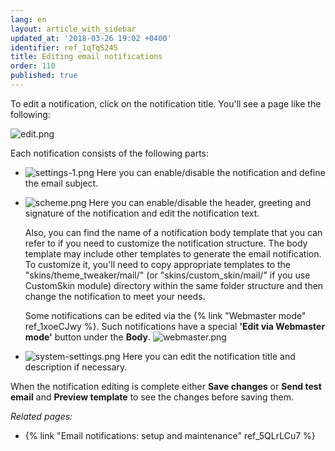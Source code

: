```yaml
---
lang: en
layout: article_with_sidebar
updated_at: '2018-03-26 19:02 +0400'
identifier: ref_1qTqS245
title: Editing email notifications
order: 110
published: true
---
```

To edit a notification, click on the notification title. You'll see a page like the following:

![edit.png]({{site.baseurl}}/attachments/ref_5QLrLCu7/edit.png)

Each notification consists of the following parts:
* ![settings-1.png]({{site.baseurl}}/attachments/ref_5QLrLCu7/settings-1.png)
  Here you can enable/disable the notification and define the email subject. 

* ![scheme.png]({{site.baseurl}}/attachments/ref_5QLrLCu7/scheme.png)
  Here you can enable/disable the header, greeting and signature of the notification and edit the notification text. 
  
  Also, you can find the name of a notification body template that you can refer to if you need to customize the notification structure. The body template may include other templates to generate the email notification. To customize it, you'll need to copy appropriate templates to the "skins/theme_tweaker/mail/" (or "skins/custom_skin/mail/" if you use CustomSkin module) directory within the same folder structure and then change the notification to meet your needs.
  
  Some notifications can be edited via the {% link "Webmaster mode" ref_1xoeCJwy %}. Such notifications have a special **'Edit via Webmaster mode'** button under the **Body**.
  ![webmaster.png]({{site.baseurl}}/attachments/ref_5QLrLCu7/webmaster.png)

* ![system-settings.png]({{site.baseurl}}/attachments/ref_5QLrLCu7/system-settings.png)
  Here you can edit the notification title and description if necessary.
  
When the notification editing is complete either **Save changes** or **Send test email** and **Preview template** to see the changes before saving them.


_Related pages:_

   * {% link "Email notifications: setup and maintenance" ref_5QLrLCu7 %}
